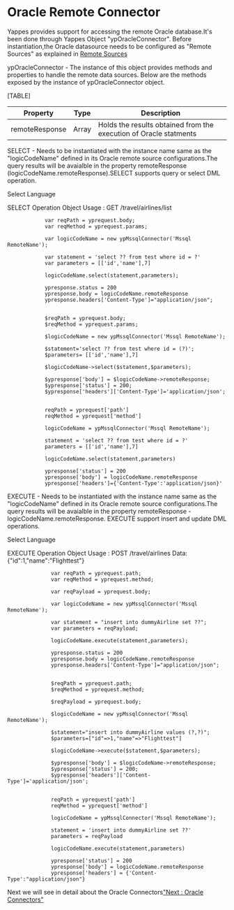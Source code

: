 Oracle Remote Connector
=======================

Yappes provides support for accessing the remote Oracle database.It's
been done through Yappes Object "ypOracleConnector". Before
instantiation,the Oracle datasource needs to be configured as "Remote
Sources" as explained in [Remote Sources](remote_sources)

ypOracleConnector - The instance of this object provides methods and
properties to handle the remote data sources. Below are the methods
exposed by the instance of ypOracleConnector object.

[TABLE]

| Property       | Type  | Description                                                       |
|----------------|-------|-------------------------------------------------------------------|
| remoteResponse | Array | Holds the results obtained from the execution of Oracle statments |

SELECT - Needs to be instantiated with the instance name same as the
"logicCodeName" defined in its Oracle remote source configurations.The
query results will be avaialble in the property remoteResponse
(logicCodeName.remoteResponse).SELECT supports query or select DML
operation.

Select Language

SELECT Operation Object Usage : GET /travel/airlines/list

              
                var reqPath = yprequest.body;
                var reqMethod = yprequest.params;

                var logicCodeName = new ypMssqlConnector('Mssql RemoteName');

                var statement = 'select ?? from test where id = ?' 
                var parameters = [['id','name'],7]

                logicCodeName.select(statement,parameters);

                ypresponse.status = 200
                ypresponse.body = logicCodeName.remoteResponse
                ypresponse.headers['Content-Type']="application/json";
              
              
                $reqPath = yprequest.body;
                $reqMethod = yprequest.params;
                
                $logicCodeName = new ypMssqlConnector('Mssql RemoteName');

                $statement='select ?? from test where id = (?)';
                $parameters= [['id','name'],7]
                  
                $logicCodeName->select($statement,$parameters);

                $ypresponse['body'] = $logicCodeName->remoteResponse; 
                $ypresponse['status'] = 200; 
                $ypresponse['headers']['Content-Type']='application/json';
              
              
                reqPath = yprequest['path']
                reqMethod = yprequest['method']
                
                logicCodeName = ypMssqlConnector('Mssql RemoteName');
                  
                statement = 'select ?? from test where id = ?' 
                parameters = [['id','name'],7]
                  
                logicCodeName.select(statement,parameters)
                  
                ypresponse['status'] = 200
                ypresponse['body'] = logicCodeName.remoteResponse
                ypresponse['headers']={'Content-Type':'application/json}'
              
            

EXECUTE - Needs to be instantiated with the instance name same as the
"logicCodeName" defined in its Oracle remote source configurations.The
query results will be avaialble in the property remoteResponse -
logicCodeName.remoteResponse. EXECUTE support insert and update DML
operations.

Select Language

EXECUTE Operation Object Usage : POST /travel/airlines
Data:{"id":1,"name":"Flighttest"}

              
                  var reqPath = yprequest.path; 
                  var reqMethod = yprequest.method; 

                  var reqPayload = yprequest.body;

                  var logicCodeName = new ypMssqlConnector('Mssql RemoteName');

                  var statement = "insert into dummyAirline set ??";
                  var parameters = reqPayload;

                  logicCodeName.execute(statement,parameters);

                  ypresponse.status = 200
                  ypresponse.body = logicCodeName.remoteResponse
                  ypresponse.headers['Content-Type']="application/json";
              
              
                  $reqPath = yprequest.path; 
                  $reqMethod = yprequest.method; 

                  $reqPayload = yprequest.body;

                  $logicCodeName = new ypMssqlConnector('Mssql RemoteName');

                  $statement="insert into dummyAirline values (?,?)";
                  $parameters=["id"=>1,"name"=>"Flighttest"]

                  $logicCodeName->execute($statement,$parameters);

                  $ypresponse['body'] = $logicCodeName->remoteResponse; 
                  $ypresponse['status'] = 200; 
                  $ypresponse['headers']['Content-Type']='application/json';
              
              
                  reqPath = yprequest['path']
                  reqMethod = yprequest['method']
                
                  logicCodeName = ypMssqlConnector('Mssql RemoteName');
                  
                  statement = 'insert into dummyAirline set ??'
                  parameters = reqPayload
                
                  logicCodeName.execute(statement,parameters)
                
                  ypresponse['status'] = 200
                  ypresponse['body'] = logicCodeName.remoteResponse
                  ypresponse['headers'] = {'Content-Type':"application/json"}              
              
            

Next we will see in detail about the Oracle Connectors["Next : Oracle
Connectors"](oracle_remote_connt)
